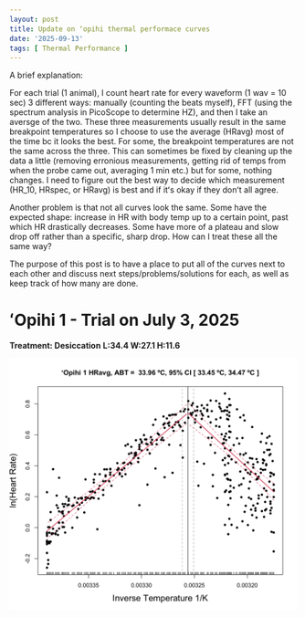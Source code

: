 ```yaml
---
layout: post
title: Update on ʻopihi thermal performace curves
date: '2025-09-13'
tags: [ Thermal Performance ]
---
```


A brief explanation:

For each trial (1 animal), I count heart rate for every waveform (1 wav = 10 sec) 3 different ways: manually (counting the beats myself), FFT (using the spectrum analysis in PicoScope to determine HZ), and then I take an aversge of the two. These three measurements usually result in the same breakpoint temperatures so I choose to use the average (HRavg) most of the time bc it looks the best. For some, the breakpoint temperatures are not the same across the three. This can sometimes be fixed by cleaning up the data a little (removing erronious measurements, getting rid of temps from when the probe came out, averaging 1 min etc.) but for some, nothing changes. I need to figure out the best way to decide which measurement (HR_10, HRspec, or HRavg) is best and if itʻs okay if they donʻt all agree.

Another problem is that not all curves look the same. Some have the expected shape: increase in HR with body temp up to a certain point, past which HR drastically decreases. Some have more of a plateau and slow drop off rather than a specific, sharp drop. How can I treat these all the same way?

The purpose of this post is to have a place to put all of the curves next to each other and discuss next steps/problems/solutions for each, as well as keep track of how many are done.

# ʻOpihi 1 - Trial on July 3, 2025
**Treatment: Desiccation**
**L:34.4 W:27.1 H:11.6**

![ʻOpihi 1](https://github.com/SophiSamus1/Samus_Lab_Notebook/blob/master/images/opihi1HRavg.png?raw=true)
